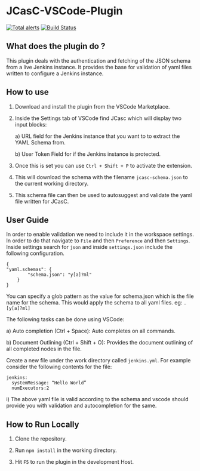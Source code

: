 # JCasC-VSCode-Plugin 


[![Total alerts](https://img.shields.io/lgtm/alerts/g/sladyn98/JCasC-VSCode-Plugin.svg?logo=lgtm&logoWidth=18)](https://lgtm.com/projects/g/sladyn98/JCasC-VSCode-Plugin/alerts/)
[![Build Status](https://dev.azure.com/jcasc-vscode-extension/jcasc-vscode-extension/_apis/build/status/jenkinsci.jcasc-vscode-extension?branchName=master)](https://dev.azure.com/jcasc-vscode-extension/jcasc-vscode-extension/_build/latest?definitionId=1&branchName=master)

## What does the plugin do ? 
This plugin deals with the authentication and fetching of the JSON schema from a live Jenkins instance.
It provides the base for validation of yaml files written to configure a Jenkins instance.

## How to use

1) Download and install the plugin from the VSCode Marketplace.
2) Inside the Settings tab of VSCode find JCasc which will display two input blocks:

    a) URL field for the Jenkins instance that you want to to extract the YAML Schema from.

    b) User Token Field for if the Jenkins instance is protected.
3) Once this is set you can use `Ctrl + Shift + P` to activate the extension.
4) This will download the schema with the filename `jcasc-schema.json` to the current working directory.
5) This schema file can then be used to autosuggest and validate the yaml file written for JCasC.

## User Guide

In order to enable validation we need to include it in the workspace settings. In order to do that
navigate to `File` and then `Preference` and then `Settings`. Inside settings search for `json` and inside `settings.json` include the following configuration.

```
{
"yaml.schemas": {
        "schema.json": "y[a]?ml"
    }
}
```

You can specify a glob pattern as the value for schema.json which is the file name for the schema. This would apply the schema to all yaml files. eg: `.[y[a]?ml]`

The following tasks can be done using VSCode:

  a) Auto completion (Ctrl + Space):
    Auto completes on all commands.

  b) Document Outlining (Ctrl + Shift + O):
  Provides the document outlining of all completed nodes in the file.

 Create a new file under the work directory called `jenkins.yml`. For example consider the following contents for the file:

```
jenkins:
  systemMessage: “Hello World”
  numExecutors:2
```

i) The above yaml file is valid according to the schema and vscode should provide you with validation and autocompletion for the same.

## How to Run Locally

1) Clone the repository.

2) Run `npm install` in the working directory.

3) Hit `F5` to run the plugin in the development Host.
